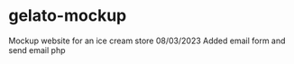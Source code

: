 # gelato-mockup
Mockup website for an ice cream store
08/03/2023
Added email form and send email php
